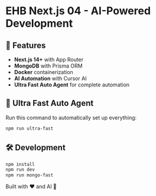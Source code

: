 # EHB Next.js 04 - AI-Powered Development

## 🚀 Features
- **Next.js 14+** with App Router
- **MongoDB** with Prisma ORM
- **Docker** containerization
- **AI Automation** with Cursor AI
- **Ultra Fast Auto Agent** for complete automation

## 🤖 Ultra Fast Auto Agent
Run this command to automatically set up everything:
```bash
npm run ultra-fast
```

## 🛠️ Development
```bash
npm install
npm run dev
npm run mongo-fast
```

Built with ❤️ and AI 🤖
